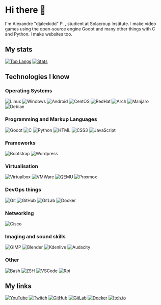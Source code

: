 # Hi there 👋
I'm Alexandre "djalexkidd" P. , studient at Solacroup Institute.
I make video games using the open-source engine Godot and many other things with C and Python. I make websites too.

## My stats
[![Top Langs](https://github-readme-stats.vercel.app/api/top-langs/?username=djalexkidd)](https://github.com/djalexkidd)
[![Stats](https://github-readme-stats.vercel.app/api?username=djalexkidd)](https://github.com/djalexkidd)

## Technologies I know
### Operating Systems
![Linux](https://img.shields.io/badge/Linux-FCC624?style=for-the-badge&logo=linux&logoColor=black)
![Windows](https://img.shields.io/badge/Windows-0078D6?style=for-the-badge&logo=windows&logoColor=white)
![Android](https://img.shields.io/badge/Android-3DDC84?style=for-the-badge&logo=android&logoColor=white)
![CentOS](https://img.shields.io/badge/Cent%20OS-262577?style=for-the-badge&logo=CentOS&logoColor=white)
![RedHat](https://img.shields.io/badge/Red%20Hat-EE0000?style=for-the-badge&logo=redhat&logoColor=white)
![Arch](https://img.shields.io/badge/Arch_Linux-1793D1?style=for-the-badge&logo=arch-linux&logoColor=white)
![Manjaro](https://img.shields.io/badge/manjaro-35BF5C?style=for-the-badge&logo=manjaro&logoColor=white)
![Debian](https://img.shields.io/badge/Debian-A81D33?style=for-the-badge&logo=debian&logoColor=white)

### Programming and Markup Languages
![Godot](https://img.shields.io/badge/Godot-478CBF?style=for-the-badge&logo=GodotEngine&logoColor=white)
![C](https://img.shields.io/badge/C-00599C?style=for-the-badge&logo=c&logoColor=white)
![Python](https://img.shields.io/badge/Python-FFD43B?style=for-the-badge&logo=python&logoColor=darkgreen)
![HTML](https://img.shields.io/badge/HTML5-E34F26?style=for-the-badge&logo=html5&logoColor=white)
![CSS3](https://img.shields.io/badge/css3-%231572B6.svg?style=for-the-badge&logo=css3&logoColor=white)
![JavaScript](https://img.shields.io/badge/javascript-f0db4f.svg?style=for-the-badge&logo=javascript&logoColor=black)

### Frameworks
![Bootstrap](https://img.shields.io/badge/Bootstrap-563D7C?style=for-the-badge&logo=bootstrap&logoColor=white)
![Wordpress](https://img.shields.io/badge/Wordpress-21759B?style=for-the-badge&logo=wordpress&logoColor=white)

### Virtualisation
![Virtualbox](https://img.shields.io/badge/VirtualBox-183A61.svg?style=for-the-badge&logo=VirtualBox&logoColor=white)
![VMWare](https://img.shields.io/badge/VMware-607078.svg?style=for-the-badge&logo=VMware&logoColor=white)
![QEMU](https://img.shields.io/badge/QEMU-FF6600.svg?style=for-the-badge&logo=QEMU&logoColor=white)
![Proxmox](https://img.shields.io/badge/Proxmox-E57000.svg?style=for-the-badge&logo=Proxmox&logoColor=white)

### DevOps things
![Git](https://img.shields.io/badge/Git-F05032?style=for-the-badge&logo=git&logoColor=white)
![GitHub](https://img.shields.io/badge/GitHub-100000?style=for-the-badge&logo=github&logoColor=white)
![GitLab](https://img.shields.io/badge/GitLab-330F63?style=for-the-badge&logo=gitlab&logoColor=white)
![Docker](https://img.shields.io/badge/Docker-2CA5E0?style=for-the-badge&logo=docker&logoColor=white)

### Networking
![Cisco](https://img.shields.io/badge/Cisco-1BA0D7.svg?style=for-the-badge&logo=Cisco&logoColor=white)

### Imaging and sound skills
![GIMP](https://img.shields.io/badge/gimp-5C5543?style=for-the-badge&logo=gimp&logoColor=white)
![Blender](https://img.shields.io/badge/blender-%23F5792A.svg?style=for-the-badge&logo=blender&logoColor=white)
![Kdenlive](https://img.shields.io/badge/Kdenlive-527EB2.svg?style=for-the-badge&logo=Kdenlive&logoColor=white)
![Audacity](https://img.shields.io/badge/Audacity-0000CC?style=for-the-badge&logo=audacity&logoColor=white)

### Other
![Bash](https://img.shields.io/badge/GNU%20Bash-4EAA25?style=for-the-badge&logo=GNU%20Bash&logoColor=white)
![ZSH](https://img.shields.io/badge/oh_my_zsh-1A2C34?style=for-the-badge&logo=ohmyzsh&logoColor=white)
![VSCode](https://img.shields.io/badge/Visual_Studio_Code-0078D4?style=for-the-badge&logo=visual%20studio%20code&logoColor=white)
![Rpi](https://img.shields.io/badge/Raspberry%20Pi-A22846?style=for-the-badge&logo=Raspberry%20Pi&logoColor=white)

## My links
[![YouTube](https://img.shields.io/badge/YouTube-FF0000?style=for-the-badge&logo=youtube&logoColor=white)](https://www.youtube.com/c/djalexkidd)
[![Twitch](https://img.shields.io/badge/Twitch-9146FF?style=for-the-badge&logo=twitch&logoColor=white)](https://www.twitch.tv/djalexkidd)
[![GitHub](https://img.shields.io/badge/GitHub-100000?style=for-the-badge&logo=github&logoColor=white)](https://github.com/djalexkidd)
[![GitLab](https://img.shields.io/badge/GitLab-330F63?style=for-the-badge&logo=gitlab&logoColor=white)](https://gitlab.com/djalexkidd)
[![Docker](https://img.shields.io/badge/Docker-2CA5E0?style=for-the-badge&logo=docker&logoColor=white)](https://hub.docker.com/u/djalexkidd)
[![Itch.io](https://img.shields.io/badge/Itch.io-FA5C5C?style=for-the-badge&logo=itchdotio&logoColor=white)](https://djalexkidd.itch.io)
